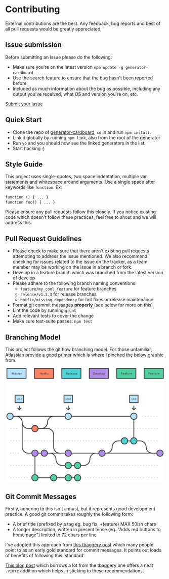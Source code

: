 # Contributing

External contributions are the best. Any feedback, bug reports and best of all pull requests would be greatly appreciated.

## Issue submission

Before submitting an issue please do the following:

* Make sure you're on the latest version `npm update -g generator-cardboard`
* Use the search feature to ensure that the bug hasn't been reported before
* Included as much information about the bug as possible, including any output you've received, what OS and version you're on, etc.
  
[Submit your issue](https://github.com/jeshuamaxey/generator-cardboard/issues/new)

## Quick Start

- Clone the repo of [generator-cardboard](https://github.com/jeshuamaxey/generator-cardboard), `cd` in and run `npm install`.
- Link it globally by running `npm link`, also from the root of the generator
- Run `yo` and you should now see the linked generators in the list.
- Start hacking :)

## Style Guide

This project uses single-quotes, two space indentation, multiple var statements and whitespace around arguments. Use a single space after keywords like `function`. Ex:

```
function () { ... }
function foo() { ... }
```

Please ensure any pull requests follow this closely. If you notice existing code which doesn't follow these practices, feel free to shout and we will address this.

## Pull Request Guidelines

* Please check to make sure that there aren't existing pull requests attempting to address the issue mentioned. We also recommend checking for issues related to the issue on the tracker, as a team member may be working on the issue in a branch or fork.
* Develop in a feature branch which was branched from the latest version of develop
* Please adhere to the following branch naming conventions:
  - `feature/my_cool_feature` for feature branches
  - `release/v1.2.3` for release branches
  - `hotfix/missing_dependency` for hot fixes or release maintenance
* Format git commit messages **properly** (see below for more on this)
* Lint the code by running `grunt`
* Add relevant tests to cover the change
* Make sure test-suite passes: `npm test`

## Branching Model

This project follows the git flow branching model. For those unfamiliar, Atlassian provide a [good primer](https://www.atlassian.com/git/tutorials/comparing-workflows/gitflow-workflow) which is where I pinched the below graphic from.

![](git-flow.svg)

## Git Commit Messages

Firstly, adhering to this isn't a must, but it represents good development practice. A good git commit takes roughly the following form:

* A brief title (prefixed by a tag eg. bug fix, +feature) MAX 50ish chars
* A longer description, written in present tense (eg. "Adds red buttons to home page") limited to 72 chars per line

I've adopted this approach from [this tbaggery post](http://tbaggery.com/2008/04/19/a-note-about-git-commit-messages.html) which many people point to as an early gold standard for commit messages. It points out loads of benefits of following this 'standard'.

[This blog post](http://robots.thoughtbot.com/5-useful-tips-for-a-better-commit-message) which borrows a lot from the tbaggery one offers a neat `.vimrc` addition which helps in sticking to these recommendations.
